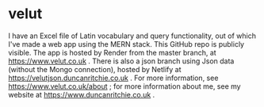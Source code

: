 # velut
I have an Excel file of Latin vocabulary and query functionality, out of which I've made a web app using the MERN stack. This GitHub repo is publicly visible. The app is hosted by Render from the master branch, at https://www.velut.co.uk . There is also a json branch using Json data (without the Mongo connection), hosted by Netlify at https://velutjson.duncanritchie.co.uk .
For more information, see https://www.velut.co.uk/about ; for more information about me, see my website at https://www.duncanritchie.co.uk .

